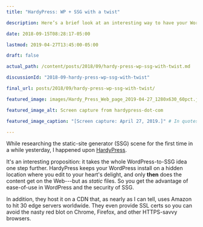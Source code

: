 ```yaml
---
title: "HardyPress: WP + SSG with a twist"

description: Here’s a brief look at an interesting way to have your WordPress cake and eat your SSG site, too—or something like that.

date: 2018-09-15T08:28:17-05:00

lastmod: 2019-04-27T13:45:00-05:00

draft: false

actual_path: /content/posts/2018/09/hardy-press-wp-ssg-with-twist.md

discussionId: "2018-09-hardy-press-wp-ssg-with-twist"

final_url: posts/2018/09/hardy-press-wp-ssg-with-twist/

featured_image: images/Hardy_Press_Web_page_2019-04-27_1280x630_60pct.jpg

featured_image_alt: Screen capture from hardypress-dot-com

featured_image_caption: "[Screen capture: April 27, 2019.]" # In quotes to allow brackets

---
```


While researching the static-site generator (SSG) scene for the first time in a while yesterday, I happened upon  [HardyPress](https://www.hardypress.com).

It's an interesting proposition: it takes the whole WordPress-to-SSG idea one step further. HardyPress keeps your WordPress install on a hidden location where you edit to your heart's delight, and only **then** does the content get on the Web---but as *static* files. So you get the advantage of ease-of-use in WordPress and the security of SSG.

In addition, they host it on a CDN that, as nearly as I can tell, uses Amazon to hit 30 edge servers worldwide. They even provide SSL certs so you can avoid the nasty red blot on Chrome, Firefox, and other HTTPS-savvy browsers.
